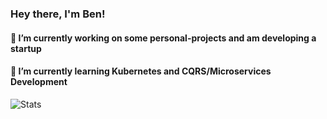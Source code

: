### Hey there, I'm Ben!
#### 🔭 I’m currently working on some personal-projects and am developing a startup
#### 🌱 I’m currently learning Kubernetes and CQRS/Microservices Development

![Stats](https://github-readme-stats.vercel.app/api?username=BenNeighbour&count_private=true)
